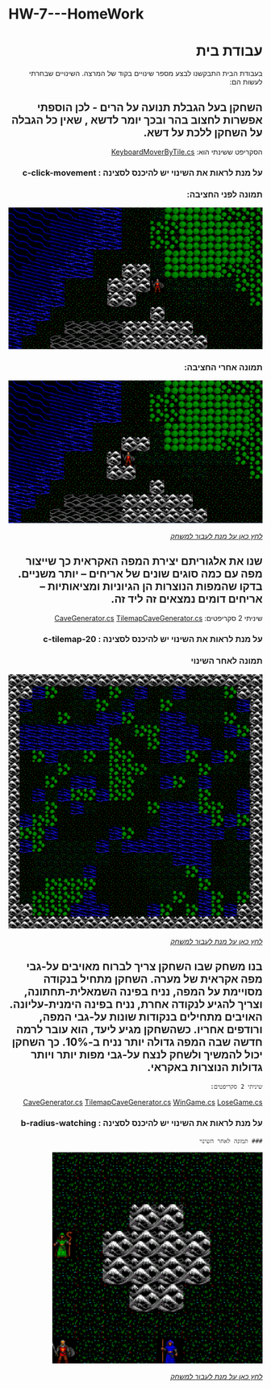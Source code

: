 # HW-7---HomeWork

<div dir="rtl" lang="he">

# עבודת בית
  בעבודת הבית התבקשנו לבצע מספר שינויים בקוד של המרצה.
  השינויים שבחרתי לעשות הם:
  

  
## השחקן בעל הגבלת תנועה על הרים - לכן הוספתי אפשרות לחצוב בהר ובכך יומר לדשא , שאין כל הגבלה על השחקן ללכת על דשא.
  

  
  הסקריפט ששינתי הוא:
  [KeyboardMoverByTile.cs](https://github.com/S-K-Game/HW-7---HomeWork/blob/main/Assets/Scripts/2-player/KeyboardMoverByTile.cs)
  
  ### על מנת לראות את השינוי יש להיכנס לסצינה : c-click-movement
  
  ### תמונה לפני החציבה:
  
  ![](https://github.com/S-K-Game/HW-7---HomeWork/blob/main/before1.PNG)
  
  ### תמונה אחרי החציבה:
  
  ![](https://github.com/S-K-Game/HW-7---HomeWork/blob/main/after1.PNG)
  
  
[*לחץ כאן על מנת לעבור למשחק*](https://sivan-koral.itch.io/quarrying-in-the-mountains)
  
  
  
  ## שנו את אלגוריתם יצירת המפה האקראית כך שייצור מפה עם כמה סוגים שונים של אריחים – יותר משניים. בדקו שהמפות הנוצרות הן הגיוניות ומציאותיות – אריחים דומים נמצאים זה ליד זה.
  
  שיניתי 2 סקריפטים:
  [CaveGenerator.cs](https://github.com/S-K-Game/HW-7---HomeWork/blob/main/Assets/Scripts/4-generation/CaveGenerator.cs)
  [TilemapCaveGenerator.cs](https://github.com/S-K-Game/HW-7---HomeWork/blob/main/Assets/Scripts/4-generation/TilemapCaveGenerator.cs)
  
  ### על מנת לראות את השינוי יש להיכנס לסצינה : c-tilemap-20
  
  ### תמונה לאחר השינוי
  ![](https://github.com/S-K-Game/HW-7---HomeWork/blob/main/newOrder.PNG)
  
  
[*לחץ כאן על מנת לעבור למשחק*](https://sivan-koral.itch.io/different-arrangement-for-tiles)
  
  
  ## בנו משחק שבו השחקן צריך לברוח  מאויבים על-גבי מפה אקראית של מערה. השחקן מתחיל בנקודה מסויימת על המפה, נניח בפינה השמאלית-תחתונה, וצריך להגיע לנקודה אחרת, נניח בפינה הימנית-עליונה. האויבים מתחילים בנקודות שונות על-גבי המפה, ורודפים אחריו. כשהשחקן מגיע ליעד, הוא עובר לרמה חדשה שבה המפה גדולה יותר נניח ב-10%. כך השחקן יכול להמשיך ולשחק לנצח על-גבי מפות יותר ויותר גדולות הנוצרות באקראי.
  
  
    שיניתי 2 סקריפטים:
  [CaveGenerator.cs](https://github.com/S-K-Game/HW-7-HomeWork-GameWithEnemy/blob/main/Assets/Scripts/4-generation/CaveGenerator.cs)
  [TilemapCaveGenerator.cs](https://github.com/S-K-Game/HW-7-HomeWork-GameWithEnemy/blob/main/Assets/Scripts/4-generation/TilemapCaveGenerator.cs)
   [WinGame.cs](https://github.com/S-K-Game/HW-7-HomeWork-GameWithEnemy/blob/main/Assets/WinGame.cs)
  [LoseGame.cs](https://github.com/S-K-Game/HW-7-HomeWork-GameWithEnemy/blob/main/Assets/LoseGame.cs)

  
  ### על מנת לראות את השינוי יש להיכנס לסצינה : b-radius-watching
  
    ### תמונה לאחר השינוי

![](https://github.com/S-K-Game/HW-7---HomeWork/blob/main/enemies.PNG)
  
  
[*לחץ כאן על מנת לעבור למשחק*](https://sivan-koral.itch.io/game-with-enemies) 




</div>
